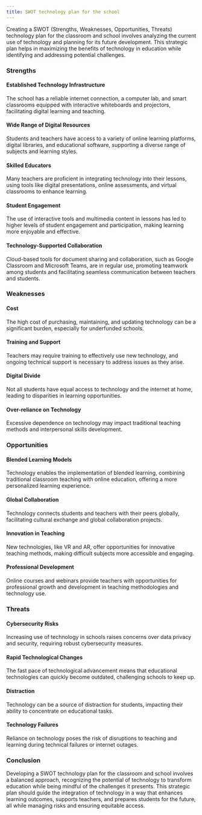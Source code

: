 ```yaml
---
title: SWOT technology plan for the school
---
```


Creating a SWOT (Strengths, Weaknesses, Opportunities, Threats) technology plan for the classroom and school involves analyzing the current use of technology and planning for its future development. This strategic plan helps in maximizing the benefits of technology in education while identifying and addressing potential challenges.

### Strengths

#### Established Technology Infrastructure

The school has a reliable internet connection, a computer lab, and smart classrooms equipped with interactive whiteboards and projectors, facilitating digital learning and teaching.

#### Wide Range of Digital Resources

Students and teachers have access to a variety of online learning platforms, digital libraries, and educational software, supporting a diverse range of subjects and learning styles.

#### Skilled Educators

Many teachers are proficient in integrating technology into their lessons, using tools like digital presentations, online assessments, and virtual classrooms to enhance learning.

#### Student Engagement

The use of interactive tools and multimedia content in lessons has led to higher levels of student engagement and participation, making learning more enjoyable and effective.

#### Technology-Supported Collaboration

Cloud-based tools for document sharing and collaboration, such as Google Classroom and Microsoft Teams, are in regular use, promoting teamwork among students and facilitating seamless communication between teachers and students.

### Weaknesses

#### Cost

The high cost of purchasing, maintaining, and updating technology can be a significant burden, especially for underfunded schools.

#### Training and Support

Teachers may require training to effectively use new technology, and ongoing technical support is necessary to address issues as they arise.

#### Digital Divide

Not all students have equal access to technology and the internet at home, leading to disparities in learning opportunities.

#### Over-reliance on Technology

Excessive dependence on technology may impact traditional teaching methods and interpersonal skills development.

### Opportunities

#### Blended Learning Models

Technology enables the implementation of blended learning, combining traditional classroom teaching with online education, offering a more personalized learning experience.

#### Global Collaboration

Technology connects students and teachers with their peers globally, facilitating cultural exchange and global collaboration projects.

#### Innovation in Teaching

New technologies, like VR and AR, offer opportunities for innovative teaching methods, making difficult subjects more accessible and engaging.

#### Professional Development

Online courses and webinars provide teachers with opportunities for professional growth and development in teaching methodologies and technology use.

### Threats

#### Cybersecurity Risks

Increasing use of technology in schools raises concerns over data privacy and security, requiring robust cybersecurity measures.

#### Rapid Technological Changes

The fast pace of technological advancement means that educational technologies can quickly become outdated, challenging schools to keep up.

#### Distraction

Technology can be a source of distraction for students, impacting their ability to concentrate on educational tasks.

#### Technology Failures

Reliance on technology poses the risk of disruptions to teaching and learning during technical failures or internet outages.

### Conclusion

Developing a SWOT technology plan for the classroom and school involves a balanced approach, recognizing the potential of technology to transform education while being mindful of the challenges it presents. This strategic plan should guide the integration of technology in a way that enhances learning outcomes, supports teachers, and prepares students for the future, all while managing risks and ensuring equitable access.
